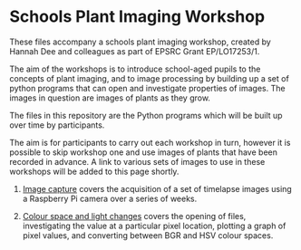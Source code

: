 # Schools Plant Imaging Workshop

These files accompany a schools plant imaging workshop, created by Hannah Dee and colleagues as part of EPSRC Grant EP/LO17253/1.

The aim of the workshops is to introduce school-aged pupils to the concepts of
plant imaging, and to image processing by building up a set of python programs
that can open and investigate properties of images.  The images in question are
images of plants as they grow. 

The files in this repository are the Python programs which will be built up
over time by participants. 

The aim is for participants to carry out each workshop in turn, however it is
possible to skip workshop one and use images of plants that have been recorded
in advance. A link to various sets of images to use in these workshops will be
added to this page shortly.

1. [Image capture](https://docs.google.com/document/d/1tXNXWhs49XUKWZl5s51mYF4Rpl44P00eih7Ulr8CHvw/edit?usp=drive_web) covers the acquisition of a set of timelapse images using a Raspberry Pi camera over a series of weeks.

2. [Colour space and light changes](https://docs.google.com/document/d/1cAqEZQ-llwgvifhOiNROsFp91AaMjjU0qJOn5F7wb5o/edit) covers the opening of files, investigating the value at a particular pixel location, plotting a graph of pixel values, and converting between BGR and HSV colour spaces. 
